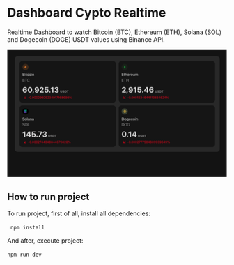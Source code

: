 # Dashboard Cypto Realtime

Realtime Dashboard to watch Bitcoin (BTC), Ethereum (ETH), Solana (SOL) and Dogecoin (DOGE) USDT values using Binance API.

![Dashboard Cypto Realtime](https://github.com/wueliton/bitcoin-dashboard/blob/main/screenshot/cypto-dashboard.png)

## How to run project

To run project, first of all, install all dependencies:

` npm install`

And after, execute project:

`npm run dev`
